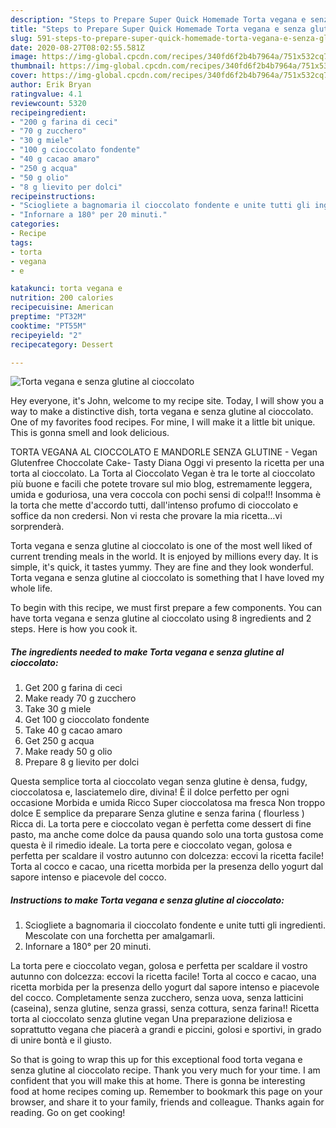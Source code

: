 ```yaml
---
description: "Steps to Prepare Super Quick Homemade Torta vegana e senza glutine al cioccolato"
title: "Steps to Prepare Super Quick Homemade Torta vegana e senza glutine al cioccolato"
slug: 591-steps-to-prepare-super-quick-homemade-torta-vegana-e-senza-glutine-al-cioccolato
date: 2020-08-27T08:02:55.581Z
image: https://img-global.cpcdn.com/recipes/340fd6f2b4b7964a/751x532cq70/torta-vegana-e-senza-glutine-al-cioccolato-recipe-main-photo.jpg
thumbnail: https://img-global.cpcdn.com/recipes/340fd6f2b4b7964a/751x532cq70/torta-vegana-e-senza-glutine-al-cioccolato-recipe-main-photo.jpg
cover: https://img-global.cpcdn.com/recipes/340fd6f2b4b7964a/751x532cq70/torta-vegana-e-senza-glutine-al-cioccolato-recipe-main-photo.jpg
author: Erik Bryan
ratingvalue: 4.1
reviewcount: 5320
recipeingredient:
- "200 g farina di ceci"
- "70 g zucchero"
- "30 g miele"
- "100 g cioccolato fondente"
- "40 g cacao amaro"
- "250 g acqua"
- "50 g olio"
- "8 g lievito per dolci"
recipeinstructions:
- "Sciogliete a bagnomaria il cioccolato fondente e unite tutti gli ingredienti. Mescolate con una forchetta per amalgamarli."
- "Infornare a 180° per 20 minuti."
categories:
- Recipe
tags:
- torta
- vegana
- e

katakunci: torta vegana e 
nutrition: 200 calories
recipecuisine: American
preptime: "PT32M"
cooktime: "PT55M"
recipeyield: "2"
recipecategory: Dessert

---
```



![Torta vegana e senza glutine al cioccolato](https://img-global.cpcdn.com/recipes/340fd6f2b4b7964a/751x532cq70/torta-vegana-e-senza-glutine-al-cioccolato-recipe-main-photo.jpg)

Hey everyone, it's John, welcome to my recipe site. Today, I will show you a way to make a distinctive dish, torta vegana e senza glutine al cioccolato. One of my favorites food recipes. For mine, I will make it a little bit unique. This is gonna smell and look delicious.

TORTA VEGANA AL CIOCCOLATO E MANDORLE SENZA GLUTINE - Vegan Glutenfree Choccolate Cake- Tasty Diana Oggi vi presento la ricetta per una torta al cioccolato. La Torta al Cioccolato Vegan è tra le torte al cioccolato più buone e facili che potete trovare sul mio blog, estremamente leggera, umida e goduriosa, una vera coccola con pochi sensi di colpa!!! Insomma è la torta che mette d&#39;accordo tutti, dall&#39;intenso profumo di cioccolato e soffice da non credersi. Non vi resta che provare la mia ricetta…vi sorprenderà.

Torta vegana e senza glutine al cioccolato is one of the most well liked of current trending meals in the world. It is enjoyed by millions every day. It is simple, it's quick, it tastes yummy. They are fine and they look wonderful. Torta vegana e senza glutine al cioccolato is something that I have loved my whole life.


To begin with this recipe, we must first prepare a few components. You can have torta vegana e senza glutine al cioccolato using 8 ingredients and 2 steps. Here is how you cook it.

<!--inarticleads1-->

##### The ingredients needed to make Torta vegana e senza glutine al cioccolato:

1. Get 200 g farina di ceci
1. Make ready 70 g zucchero
1. Take 30 g miele
1. Get 100 g cioccolato fondente
1. Take 40 g cacao amaro
1. Get 250 g acqua
1. Make ready 50 g olio
1. Prepare 8 g lievito per dolci


Questa semplice torta al cioccolato vegan senza glutine è densa, fudgy, cioccolatosa e, lasciatemelo dire, divina! È il dolce perfetto per ogni occasione Morbida e umida Ricco Super cioccolatosa ma fresca Non troppo dolce E semplice da preparare Senza glutine e senza farina ( flourless ) Ricca di. La torta pere e cioccolato vegan è perfetta come dessert di fine pasto, ma anche come dolce da pausa quando solo una torta gustosa come questa è il rimedio ideale. La torta pere e cioccolato vegan, golosa e perfetta per scaldare il vostro autunno con dolcezza: eccovi la ricetta facile! Torta al cocco e cacao, una ricetta morbida per la presenza dello yogurt dal sapore intenso e piacevole del cocco. 

<!--inarticleads2-->

##### Instructions to make Torta vegana e senza glutine al cioccolato:

1. Sciogliete a bagnomaria il cioccolato fondente e unite tutti gli ingredienti. Mescolate con una forchetta per amalgamarli.
1. Infornare a 180° per 20 minuti.


La torta pere e cioccolato vegan, golosa e perfetta per scaldare il vostro autunno con dolcezza: eccovi la ricetta facile! Torta al cocco e cacao, una ricetta morbida per la presenza dello yogurt dal sapore intenso e piacevole del cocco. Completamente senza zucchero, senza uova, senza latticini (caseina), senza glutine, senza grassi, senza cottura, senza farina!! Ricetta torta al cioccolato senza glutine vegan Una preparazione deliziosa e soprattutto vegana che piacerà a grandi e piccini, golosi e sportivi, in grado di unire bontà e il giusto. 

So that is going to wrap this up for this exceptional food torta vegana e senza glutine al cioccolato recipe. Thank you very much for your time. I am confident that you will make this at home. There is gonna be interesting food at home recipes coming up. Remember to bookmark this page on your browser, and share it to your family, friends and colleague. Thanks again for reading. Go on get cooking!
